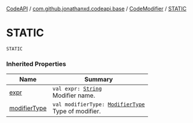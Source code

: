 [CodeAPI](../../index.md) / [com.github.jonathanxd.codeapi.base](../index.md) / [CodeModifier](index.md) / [STATIC](.)

# STATIC

`STATIC`

### Inherited Properties

| Name | Summary |
|---|---|
| [expr](expr.md) | `val expr: `[`String`](https://kotlinlang.org/api/latest/jvm/stdlib/kotlin/-string/index.html)<br>Modifier name. |
| [modifierType](modifier-type.md) | `val modifierType: `[`ModifierType`](../-modifier-type/index.md)<br>Type of modifier. |
